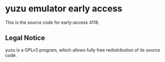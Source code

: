 yuzu emulator early access
=============

This is the source code for early-access 4118.

## Legal Notice

yuzu is a GPLv3 program, which allows fully free redistribution of its source code.